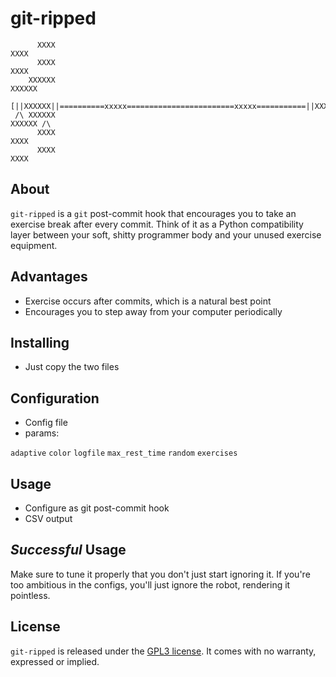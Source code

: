 git-ripped
==========

```
      XXXX                                                           XXXX     
      XXXX                                                           XXXX     
    XXXXXX                                                           XXXXXX   
 [||XXXXXX||==========xxxxx========================xxxxx===========||XXXXXX||]
 /\ XXXXXX                                                           XXXXXX /\
      XXXX                                                           XXXX     
      XXXX                                                           XXXX     
```
                                                                              
About
-----
`git-ripped` is a `git` post-commit hook that encourages you to take an
exercise break after every commit. Think of it as a Python compatibility layer
between your soft, shitty programmer body and your unused exercise equipment.

Advantages
----------
- Exercise occurs after commits, which is a natural best point
- Encourages you to step away from your computer periodically

Installing
----------
- Just copy the two files

Configuration
-------------
- Config file
- params:

`adaptive`
`color`
`logfile`
`max_rest_time`
`random`
`exercises`

Usage
-----
- Configure as git post-commit hook
- CSV output

_Successful_ Usage
------------------
Make sure to tune it properly that you don't just start ignoring it. If you're
too ambitious in the configs, you'll just ignore the robot, rendering it
pointless.

License
-------
`git-ripped` is released under the [GPL3 license][]. It comes with no warranty,
expressed or implied.


[GPL3 license]: http://www.gnu.org/licenses/gpl-3.0.txt
